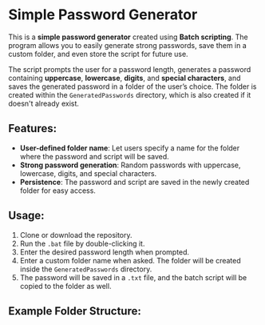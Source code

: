 # Simple Password Generator

This is a **simple password generator** created using **Batch scripting**. The program allows you to easily generate strong passwords, save them in a custom folder, and even store the script for future use. 

The script prompts the user for a password length, generates a password containing **uppercase**, **lowercase**, **digits**, and **special characters**, and saves the generated password in a folder of the user’s choice. The folder is created within the `GeneratedPasswords` directory, which is also created if it doesn't already exist.

## Features:
- **User-defined folder name**: Let users specify a name for the folder where the password and script will be saved.
- **Strong password generation**: Random passwords with uppercase, lowercase, digits, and special characters.
- **Persistence**: The password and script are saved in the newly created folder for easy access.
  
## Usage:
1. Clone or download the repository.
2. Run the `.bat` file by double-clicking it.
3. Enter the desired password length when prompted.
4. Enter a custom folder name when asked. The folder will be created inside the `GeneratedPasswords` directory.
5. The password will be saved in a `.txt` file, and the batch script will be copied to the folder as well.

## Example Folder Structure:
